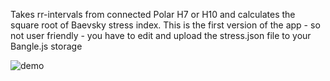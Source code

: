 Takes rr-intervals from connected Polar H7 or H10 and calculates the square root of Baevsky stress index. This is the first version of the app - so not user friendly - you have to edit and upload the stress.json file to your Bangle.js storage

![demo](https://user-images.githubusercontent.com/4760120/114719356-a9129580-9d3f-11eb-94ed-88e31d7160cc.jpg)
